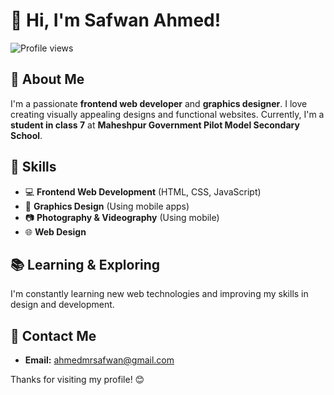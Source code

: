 # 👋 Hi, I'm Safwan Ahmed!

![Profile views](https://komarev.com/ghpvc/?username=Dev-Safwan&color=aqua)

## 🚀 About Me

I'm a passionate **frontend web developer** and **graphics designer**. I love creating visually appealing designs and functional websites. Currently, I'm a **student in class 7** at **Maheshpur Government Pilot Model Secondary School**.

## 🎯 Skills
- 💻 **Frontend Web Development** (HTML, CSS, JavaScript)
- 🎨 **Graphics Design** (Using mobile apps)
- 📷 **Photography & Videography** (Using mobile)
- 🌐 **Web Design**

## 📚 Learning & Exploring
I'm constantly learning new web technologies and improving my skills in design and development.

## 📩 Contact Me
- **Email:** [ahmedmrsafwan@gmail.com](mailto:ahmedmrsafwan@gmail.com)


Thanks for visiting my profile! 😊
